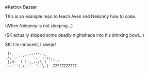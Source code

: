 #Katbox Bazaar

This is an example repo to teach Aven and Nekonny how to code.

(When Nekonny is not sleeping...)

(SK actually slipped some deadly nightshade into his drinking bowl...)

SK: I'm innocent, I swear!

```
 |\      _,,,---,,_
 /,`.-'`'    -.  ;-;;,_
 |,4-  ) )-,_..;\ (  `'-'
'---''(_/--'  `-'\_)  ZZZZZZZZZZZ
```
